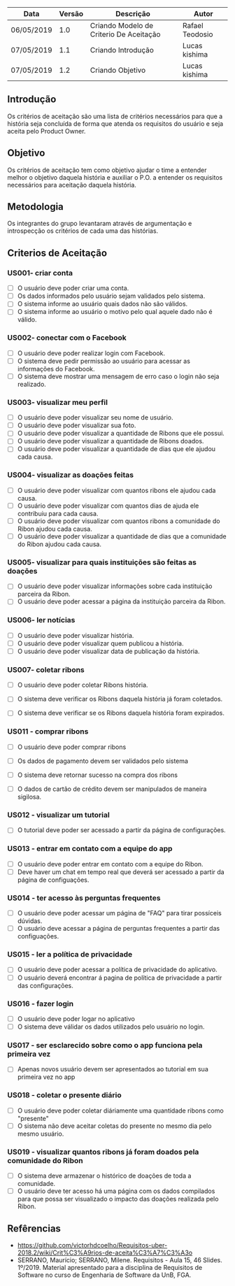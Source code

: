 | Data | Versão | Descrição | Autor |
|---|---|---|---|
| 06/05/2019 | 1.0 | Criando Modelo de Criterio De Aceitação  | Rafael Teodosio |
| 07/05/2019 | 1.1 | Criando Introdução | Lucas kishima |
| 07/05/2019 | 1.2 | Criando Objetivo | Lucas kishima |
## Introdução
Os critérios de aceitação são uma lista de critérios necessários para que a história seja concluída de forma que atenda os requisitos do usuário e seja aceita pelo Product Owner.
## Objetivo
Os critérios de aceitação tem como objetivo ajudar o time a entender melhor o objetivo daquela história e auxiliar o P.O. a entender os requisitos necessários para aceitação daquela história.
## Metodologia
Os integrantes do grupo levantaram através de argumentação e introspecção os critérios de cada uma das histórias.
## Criterios de Aceitação

### US001- criar conta
  - [ ] O usuário deve poder criar uma conta.
  - [ ] Os dados informados pelo usuário sejam validados pelo sistema.
  - [ ] O sistema informe ao usuário quais dados não são válidos.
  - [ ] O sistema informe ao usuário o motivo pelo qual aquele dado não é válido.   

### US002- conectar com o Facebook
  - [ ] O usuário deve poder realizar login com Facebook.
  - [ ] O sistema deve pedir permissão ao usuário para acessar as informações do Facebook.
  - [ ] O sistema deve mostrar uma mensagem de erro caso o login não seja realizado.

### US003- visualizar meu perfil
  - [ ] O usuário deve poder visualizar seu nome de usuário.
  - [ ] O usuário deve poder visualizar sua foto.
  - [ ] O usuário deve poder visualizar a quantidade de Ribons que ele possui.
  - [ ] O usuário deve poder visualizar a quantidade de Ribons doados.
  - [ ] O usuário deve poder visualizar a quantidade de dias que ele ajudou cada causa.

### US004- visualizar as doações feitas
  - [ ] O usuário deve poder visualizar com quantos ribons ele ajudou cada causa.
  - [ ] O usuário deve poder visualizar com quantos dias de ajuda ele contribuiu para cada causa.
  - [ ] O usuário deve poder visualizar com quantos ribons a comunidade do Ribon ajudou cada causa.
  - [ ] O usuário deve poder visualizar a quantidade de dias que a comunidade do Ribon ajudou cada causa.

### US005- visualizar para quais instituições são feitas as doações
  - [ ] O usuário deve poder visualizar informações sobre cada instituição parceira da Ribon.
  - [ ] O usuário deve poder acessar a página da instituição parceira da Ribon.

### US006- ler notícias
  - [ ] O usuário deve poder visualizar história.
  - [ ] O usuário deve poder visualizar quem publicou a história.
  - [ ] O usuário deve poder visualizar data de publicação da história.

### US007- coletar ribons
  - [ ] O usuário deve poder coletar Ribons história.
  - [ ] O sistema deve verificar os Ribons daquela história já foram coletados.
  - [ ] O sistema deve verificar se os Ribons daquela história foram expirados.


### US011 - comprar ribons
  - [ ] O usuário deve poder comprar ribons
  - [ ] Os dados de pagamento devem ser validados pelo sistema
  - [ ] O sistema deve retornar sucesso na compra dos ribons
  - [ ] O dados de cartão de crédito devem ser manipulados de maneira sigilosa.


### US012 - visualizar um tutorial
  - [ ] O tutorial deve poder ser acessado a partir da página de configurações.


### US013 - entrar em contato com a equipe do app
  - [ ] O usuário deve poder entrar em contato com a equipe do Ribon.
  - [ ] Deve haver um chat em tempo real que deverá ser acessado a partir da página de configuações.

### US014 - ter acesso às perguntas frequentes
  - [ ] O usuário deve poder acessar um página de "FAQ" para tirar possíceis dúvidas.
  - [ ] O usuário deve acessar a página de perguntas frequentes a partir das configuações.

### US015 - ler a política de privacidade		
  - [ ] O usuário deve poder acessar a política de privacidade do aplicativo.
  - [ ] O usuário deverá encontrar á pagina de política de privacidade a partir das configurações.

### US016 - fazer login		
  - [ ] O usuário deve poder logar no aplicativo
  - [ ] O sistema deve válidar os dados utilizados pelo usuário no login.

### US017 - ser esclarecido sobre como o app funciona pela primeira vez
  - [ ] Apenas novos usuário devem ser apresentados ao tutorial em sua primeira vez no app

### US018 - coletar o presente diário
  - [ ] O usuário deve poder coletar diáriamente uma quantidade ribons como "presente"
  - [ ] O sistema não deve aceitar coletas do presente no mesmo dia pelo mesmo usuário.

### US019 - visualizar quantos ribons já foram doados pela comunidade do Ribon
  - [ ] O sistema deve armazenar o histórico de doações de toda a comunidade.
  - [ ] O usuário deve ter acesso há uma página com os dados compilados para que possa ser visualizado o impacto das doações realizada pelo Ribon.

## Refêrencias
- https://github.com/victorhdcoelho/Requisitos-uber-2018.2/wiki/Crit%C3%A9rios-de-aceita%C3%A7%C3%A3o
- SERRANO, Maurício; SERRANO, Milene. Requisitos - Aula 15, 46 Slides. 1º/2019. Material apresentado para a disciplina de Requisitos de Software no curso de Engenharia de Software da UnB, FGA.
